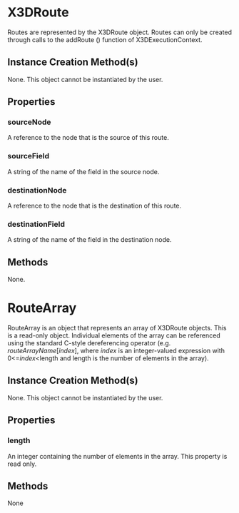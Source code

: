 X3DRoute
========

Routes are represented by the X3DRoute object. Routes can only be created through calls to the addRoute () function of X3DExecutionContext.

Instance Creation Method(s)
---------------------------

None. This object cannot be instantiated by the user.

Properties
----------

### **sourceNode**

A reference to the node that is the source of this route.

### **sourceField**

A string of the name of the field in the source node.

### **destinationNode**

A reference to the node that is the destination of this route.

### **destinationField**

A string of the name of the field in the destination node.

Methods
-------

None.

RouteArray
==========

RouteArray is an object that represents an array of X3DRoute objects. This is a read-only object. Individual elements of the array can be referenced using the standard C-style dereferencing operator (e.g. *routeArrayName*\[*index*\], where *index* is an integer-valued expression with 0&lt;=*index*&lt;length and length is the number of elements in the array).

Instance Creation Method(s)
---------------------------

None. This object cannot be instantiated by the user.

Properties
----------

### **length**

An integer containing the number of elements in the array. This property is read only.

Methods
-------

None
